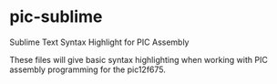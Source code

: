 pic-sublime
===========

Sublime Text Syntax Highlight for PIC Assembly

These files will give basic syntax highlighting when working with PIC assembly programming for the pic12f675.
